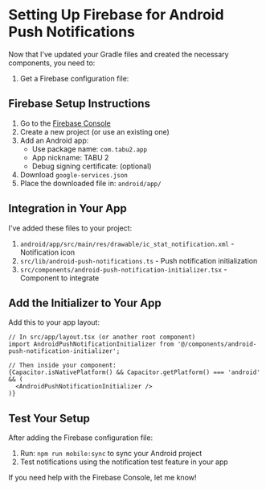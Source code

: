 # Setting Up Firebase for Android Push Notifications

Now that I've updated your Gradle files and created the necessary components, you need to:

1. Get a Firebase configuration file:

## Firebase Setup Instructions

1. Go to the [Firebase Console](https://console.firebase.google.com/)
2. Create a new project (or use an existing one)
3. Add an Android app:
   - Use package name: `com.tabu2.app`
   - App nickname: TABU 2
   - Debug signing certificate: (optional)
4. Download `google-services.json`
5. Place the downloaded file in: `android/app/`

## Integration in Your App

I've added these files to your project:

1. `android/app/src/main/res/drawable/ic_stat_notification.xml` - Notification icon
2. `src/lib/android-push-notifications.ts` - Push notification initialization
3. `src/components/android-push-notification-initializer.tsx` - Component to integrate

## Add the Initializer to Your App

Add this to your app layout:

```tsx
// In src/app/layout.tsx (or another root component)
import AndroidPushNotificationInitializer from '@/components/android-push-notification-initializer';

// Then inside your component:
{Capacitor.isNativePlatform() && Capacitor.getPlatform() === 'android' && (
  <AndroidPushNotificationInitializer />
)}
```

## Test Your Setup

After adding the Firebase configuration file:

1. Run: `npm run mobile:sync` to sync your Android project
2. Test notifications using the notification test feature in your app

If you need help with the Firebase Console, let me know!
